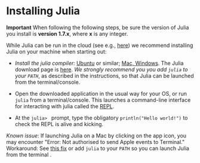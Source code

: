 # Installing Julia

**Important** When following the following steps, be sure the version
of Julia you install is **version 1.7.x**, where **x** is any integer.

While Julia can be run in the cloud (see e.g.,
[here](https://juliahub.com/ui/Home)) we recommend installing Julia on
your machine when starting out:

- *Install the julia compiler:*
  [Ubuntu](https://ferrolho.github.io/blog/2019-01-26/how-to-install-julia-on-ubuntu) or
  similar; [Mac,
  Windows](https://www.juliafordatascience.com/first-steps-1-installing-julia/). The Julia
  download page is [here](https://julialang.org/downloads/). *We strongly recommend you you
  add `julia` to your `PATH`*, as described in the instructions, so that Julia can be
  launched from the terminal/console.

- Open the downloaded application in the usual way for your OS, or run
  `julia` from a terminal/console. This launches a command-line
  interface for interacting with julia called the
  [REPL](https://en.wikipedia.org/wiki/Read–eval–print_loop).

- At the `julia> ` prompt, type the obligatory `println("Hello
  world!")` to check the REPL is alive and kicking.

*Known issue*: If launching Julia on a Mac by clicking on the app icon, you may encounter
"Error: Not authorised to send Apple events to Terminal." Workaround: See [this
fix](https://apple.stackexchange.com/questions/393096/error-not-authorised-to-send-apple-events-to-terminal-when-starting-maxima)
or add `julia` to your `PATH` so you can launch Julia from the terminal .
